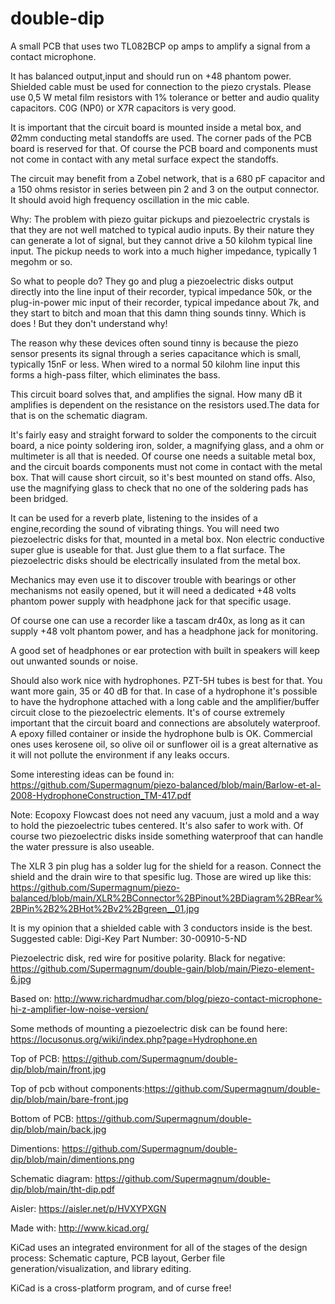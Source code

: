 # double-dip
A small PCB that uses two TL082BCP  op amps to amplify a signal from a contact microphone.

It has balanced output,input and should run on +48 phantom power. Shielded cable must be used for connection to the piezo crystals. Please use 0,5 W metal film resistors with 1% tolerance or better and audio quality capacitors.
C0G (NP0) or X7R capacitors is very good.

It is important that the circuit board is mounted inside a metal box, and Ø2mm conducting metal standoffs are used. The corner pads of the PCB board is reserved for that. Of course the PCB board and components must not come in contact with any metal surface expect the standoffs.


The circuit may benefit from a Zobel network, that is a 680 pF capacitor and a 150 ohms resistor in series between pin 2 and 3 on the output connector. It should avoid high frequency oscillation in the mic cable.

Why: The problem with piezo guitar pickups and piezoelectric crystals is that they are not well matched to typical audio inputs. By their nature they can generate a lot of signal, but they cannot drive a 50 kilohm typical line input. The pickup needs to work into a much higher impedance, typically 1 megohm or so.

So what to people do? They go and plug a piezoelectric disks output directly into the line input of their recorder, typical impedance 50k, or the plug-in-power mic input of their recorder, typical impedance about 7k, and they start to bitch and moan that this damn thing sounds tinny. Which is does ! But they don't understand why!

The reason why these devices often sound tinny is because the piezo sensor presents its signal through a series capacitance which is small, typically 15nF or less. When wired to a normal 50 kilohm line input this forms a high-pass filter, which eliminates the bass.

This circuit board solves that, and amplifies the signal. How many dB it amplifies is dependent on the resistance on the resistors used.The data for that is on the schematic diagram.

It's fairly easy and straight forward to solder the components to the circuit board, a nice pointy soldering iron, solder, a magnifying glass, and a ohm or multimeter is all that is needed. Of course one needs a suitable metal box, and the circuit boards components must not come in contact with the metal box. That will cause short circuit, so it's best mounted on stand offs. Also, use the magnifying glass to check that no one of the soldering pads has been bridged.

It can be used for a reverb plate, listening to the insides of a engine,recording the sound of vibrating things. You will need two piezoelectric disks for that, mounted in a metal box. Non electric conductive super glue is useable for that. Just glue them to a flat surface. The piezoelectric disks should be electrically insulated from the metal box.

Mechanics may even use it to discover trouble with bearings or other mechanisms not easily opened, but it will need a dedicated +48 volts phantom power supply with headphone jack for that specific usage.

Of course one can use a recorder like a tascam dr40x, as long as it can supply +48 volt phantom power, and has a headphone jack for monitoring.

A good set of headphones or ear protection with built in speakers will keep out unwanted sounds or noise.

Should also work nice with hydrophones. PZT-5H tubes is best for that. You want more gain, 35 or 40 dB for that. In case of a hydrophone it's possible to have the hydrophone attached with a long cable and the amplifier/buffer circuit close to the piezoelectric elements. It's of course extremely important that the circuit board and connections are absolutely waterproof. A epoxy filled container or inside the hydrophone bulb is OK. Commercial ones uses kerosene oil, so olive oil or sunflower oil is a great alternative as it will not pollute the environment if any leaks occurs.

Some interesting ideas can be found in: https://github.com/Supermagnum/piezo-balanced/blob/main/Barlow-et-al-2008-HydrophoneConstruction_TM-417.pdf 

Note: Ecopoxy Flowcast does not need any vacuum, just a mold and a way to hold the piezoelectric tubes centered. It's also safer to work with. Of course two piezoelectric disks inside something waterproof that can handle the water pressure is also useable. 

The XLR 3 pin plug has a solder lug for the shield for a reason. Connect the shield and the drain wire to that spesific lug.
Those are wired up like this: https://github.com/Supermagnum/piezo-balanced/blob/main/XLR%2BConnector%2BPinout%2BDiagram%2BRear%2BPin%2B2%2BHot%2Bv2%2Bgreen__01.jpg

It is my opinion that a shielded cable with 3 conductors inside is the best. Suggested cable: Digi-Key Part Number: 30-00910-5-ND

Piezoelectric disk, red wire for positive polarity. Black for negative: https://github.com/Supermagnum/double-gain/blob/main/Piezo-element-6.jpg

Based on: http://www.richardmudhar.com/blog/piezo-contact-microphone-hi-z-amplifier-low-noise-version/

Some methods of mounting a piezoelectric disk can be found here: https://locusonus.org/wiki/index.php?page=Hydrophone.en

Top of PCB: https://github.com/Supermagnum/double-dip/blob/main/front.jpg

Top of pcb without components:https://github.com/Supermagnum/double-dip/blob/main/bare-front.jpg

Bottom of PCB: https://github.com/Supermagnum/double-dip/blob/main/back.jpg

Dimentions:
https://github.com/Supermagnum/double-dip/blob/main/dimentions.png

Schematic diagram: https://github.com/Supermagnum/double-dip/blob/main/tht-dip.pdf

Aisler: https://aisler.net/p/HVXYPXGN

Made with: http://www.kicad.org/

KiCad uses an integrated environment for all of the stages of the design process: Schematic capture, PCB layout, Gerber file generation/visualization, and library editing.

KiCad is a cross-platform program, and of curse free!




